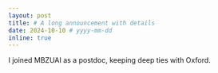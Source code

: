 ```yaml
---
layout: post
title: # A long announcement with details
date: 2024-10-10 # yyyy-mm-dd
inline: true
---
```


I joined MBZUAI as a postdoc, keeping deep ties with Oxford.
